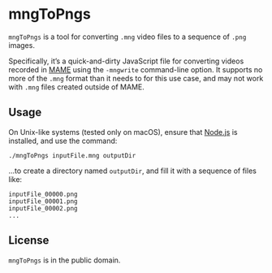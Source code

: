# mngToPngs

`mngToPngs` is a  tool for converting `.mng` video
files to a sequence of `.png` images.

Specifically, it’s a quick-and-dirty JavaScript file for converting videos
recorded in [MAME](https://www.mamedev.org/) using the `-mngwrite` command-line
option. It supports no more of the `.mng` format than it needs to for this
use case, and may not work with `.mng` files created outside of MAME.

## Usage

On Unix-like systems (tested only on macOS), ensure that [Node.js](https://nodejs.org/en) is installed, and use the command:

    ./mngToPngs inputFile.mng outputDir

...to create a directory named `outputDir`, and fill it with a sequence of files like:

    inputFile_00000.png
    inputFile_00001.png
    inputFile_00002.png
    ...


## License

`mngToPngs` is in the public domain.
